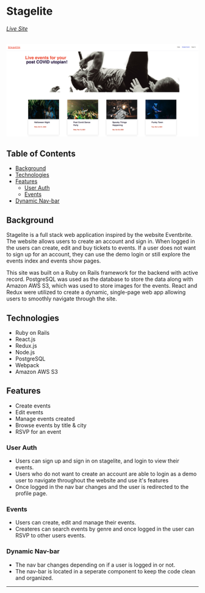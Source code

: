 # Stagelite
###### [Live Site](https://stagelite.herokuapp.com/#/)


<p> <img src="app/assets/images/stagelite_screenshot.png" /> </p>

## Table of Contents

  * [Background](#background)
  * [Technologies](#technologies)
  * [Features](#features)
    * [User Auth](#user-auth)
    * [Events](#events)
  * [Dynamic Nav-bar](#dynamic-nav-bar)
  
## Background

Stagelite is a full stack web application inspired by the website Eventbrite. The website allows users to create an account and sign in. When logged in the users can create, edit and buy tickets to events. If a user does not want to sign up for an account, they can use the demo login or still explore the events index and events show pages. 

This site was built on a Ruby on Rails framework for the backend with active record. PostgreSQL was used as the database to store the data along with Amazon AWS S3, which was used to store images for the events. React and Redux were utilized to create a dynamic, single-page web app allowing users to smoothly navigate through the site. 

## Technologies
* Ruby on Rails
* React.js
* Redux.js
* Node.js
* PostgreSQL
* Webpack
* Amazon AWS S3

## Features
* Create events
* Edit events
* Manage events created
* Browse events by title & city
* RSVP for an event

### User Auth 


* Users can sign up and sign in on stagelite, and login to view their events.
* Users who do not want to create an account are able to login as a demo user to navigate throughout the website and use it's features
* Once logged in the nav bar changes and the user is redirected to the profile page.


### Events


* Users can create, edit and manage their events.
* Createres can search events by genre and once logged in the user can RSVP to other users events.


### Dynamic Nav-bar
  * The nav bar changes depending on if a user is logged in or not.
  * The nav-bar is located in a seperate component to keep the code clean and organized. 
---
